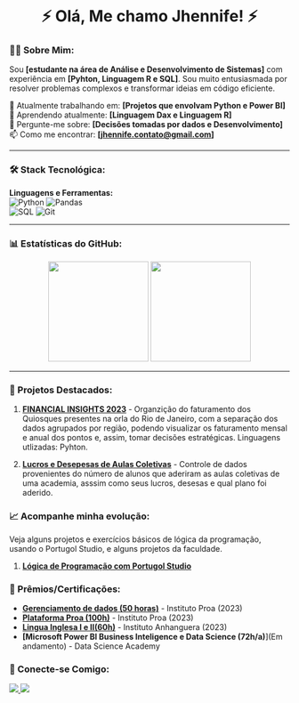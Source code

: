 <h1 align="center">
  ⚡ Olá, Me chamo Jhennife! ⚡
</h1>

<h3 align="center">
    

### 👨‍💻 Sobre Mim:
Sou **[estudante na área de Análise e Desenvolvimento de Sistemas]** com experiência em **[Pyhton, Linguagem R e SQL]**. Sou muito entusiasmada por resolver problemas complexos e transformar ideias em código eficiente.

🔭 Atualmente trabalhando em: **[Projetos que envolvam Python e Power BI]**  
🌱 Aprendendo atualmente: **[Linguagem Dax e Linguagem R]**  
💬 Pergunte-me sobre: **[Decisões tomadas por dados e Desenvolvimento]**  
📫 Como me encontrar: **[jhennife.contato@gmail.com]**  

---

### 🛠 Stack Tecnológica:
**Linguagens e Ferramentas:**  
![Python](https://img.shields.io/badge/Python-3776AB?style=for-the-badge&logo=python&logoColor=white)
![Pandas](https://img.shields.io/badge/Pandas-2C2D72?style=for-the-badge&logo=pandas&logoColor=white)  
![SQL](https://img.shields.io/badge/SQL-FFFFFF?style=for-the-badge&logo=amazon-dynamodb&logoColor=black)
![Git](https://img.shields.io/badge/Git-F05032?style=for-the-badge&logo=git&logoColor=white)  


---

### 📊 Estatísticas do GitHub:
<div align="center">
  <img height="180em" src="https://github-readme-stats.vercel.app/api?username=JHEVANTE&show_icons=true&theme=dracula" />
  <img height="180em" src="https://github-readme-stats.vercel.app/api/top-langs/?username=JHEVANTE&layout=compact&theme=dracula" />
</div>

---

### 📌 Projetos Destacados:
1. **[FINANCIAL INSIGHTS 2023](https://github.com/jhevante/Lucros-de-2023)** - Organzição do faturamento dos Quiosques presentes na orla do Rio de Janeiro, com a separação dos dados agrupados por região, podendo visualizar os faturamento mensal e anual dos pontos e, assim, tomar decisões estratégicas. Linguagens utlizadas: Pyhton.


3.  **[Lucros e Desepesas de Aulas Coletivas](link)** - Controle de dados provenientes do número de alunos que aderiram as aulas coletivas de uma academia, asssim como seus lucros, desesas e qual plano foi aderido.

   ### 📈 Acompanhe minha evolução: 
  Veja alguns projetos e exercícios básicos de lógica da programação, usando o Portugol Studio, e alguns projetos da faculdade.

1. **[Lógica de Programação com Portugol Studio](link)**


### 🌟 Prêmios/Certificações:
- **[Gerenciamento de dados (50 horas)](link)** - Instituto Proa (2023)  
- **[Plataforma Proa (100h)](link)** - Instituto Proa (2023)
- **[Lingua Inglesa I e II(60h)](link)** - Instituto Anhanguera (2023)
- **[Microsoft Power BI Business Inteligence e Data Science (72h/a)**](Em andamento) - Data Science Academy 


### 🤝 Conecte-se Comigo:
<p align="left">
  <a href="[https://wwww.linkedin.com/in/jhennife]">
    <img src="https://img.shields.io/badge/LinkedIn-0077B5?style=for-the-badge&logo=linkedin&logoColor=white" />
  </a>
  <a href="mailto:[jhennife.contato@gmail.com]">
    <img src="https://img.shields.io/badge/Email-D14836?style=for-the-badge&logo=gmail&logoColor=white" />
  </a>
</p>
